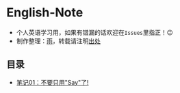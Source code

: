 # English-Note
* 个人英语学习用，如果有错漏的话欢迎在`Issues`里指正！😉
* 制作整理：[雨](https://github.com/GardenKitten)，转载请注明[出处](https://github.com/GardenKitten/English-Note)

## 目录 
- [笔记01：不要只用"Say"了!](/EnglishNote01.md)
